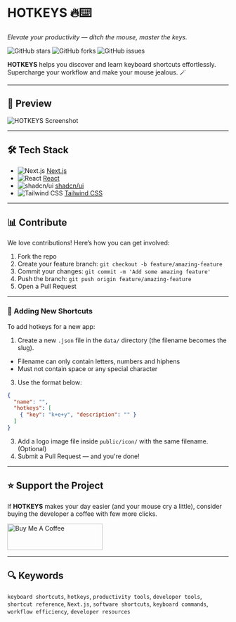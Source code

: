 # HOTKEYS 🔥⌨️

*Elevate your productivity — ditch the mouse, master the keys.*

![GitHub stars](https://img.shields.io/github/stars/malay77patra/hotkeys?style=social)
![GitHub forks](https://img.shields.io/github/forks/malay77patra/hotkeys?style=social)
![GitHub issues](https://img.shields.io/github/issues/malay77patra/hotkeys?style=social)

**HOTKEYS** helps you discover and learn keyboard shortcuts effortlessly. Supercharge your workflow and make your mouse jealous. 🪄

---

## 📸 Preview

![HOTKEYS Screenshot](public/screenshot.png)

---

## 🛠️ Tech Stack

- ![Next.js](https://img.shields.io/badge/-Next.js-000?logo=next.js&logoColor=white&style=flat-square) [Next.js](https://nextjs.org/)
- ![React](https://img.shields.io/badge/-React-61DAFB?logo=react&logoColor=black&style=flat-square) [React](https://reactjs.org/)
- ![shadcn/ui](https://img.shields.io/badge/-shadcn/ui-000?logo=vercel&logoColor=white&style=flat-square) [shadcn/ui](https://ui.shadcn.com/)
- ![Tailwind CSS](https://img.shields.io/badge/-Tailwind%20CSS-38B2AC?logo=tailwind-css&logoColor=white&style=flat-square) [Tailwind CSS](https://tailwindcss.com/)

---

## 📊 Contribute

We love contributions! Here’s how you can get involved:

1. Fork the repo
2. Create your feature branch: `git checkout -b feature/amazing-feature`
3. Commit your changes: `git commit -m 'Add some amazing feature'`
4. Push the branch: `git push origin feature/amazing-feature`
5. Open a Pull Request

---

### 🔑 Adding New Shortcuts

To add hotkeys for a new app:

1. Create a new `.json` file in the `data/` directory (the filename becomes the slug).
  - Filename can only contain letters, numbers and hiphens
  - Must not contain space or any special character
3. Use the format below:

```json
{
  "name": "",
  "hotkeys": [
    { "key": "k+e+y", "description": "" }
  ]
}
```
3. Add a logo image file inside `public/icon/` with the same filename. (Optional)
4. Submit a Pull Request — and you're done!

---

## ⭐ Support the Project

If **HOTKEYS** makes your day easier (and your mouse cry a little), consider buying the developer a coffee with few more clicks.

<a href="https://www.buymeacoffee.com/malaypatra" target="_blank">
  <img src="https://cdn.buymeacoffee.com/buttons/v2/default-yellow.png" alt="Buy Me A Coffee" height="60px" width="217px">
</a>

---

## 🔍 Keywords

`keyboard shortcuts`, `hotkeys`, `productivity tools`, `developer tools`, `shortcut reference`, `Next.js`, `software shortcuts`, `keyboard commands`, `workflow efficiency`, `developer resources`
